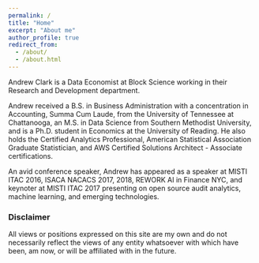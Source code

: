 ```yaml
---
permalink: /
title: "Home"
excerpt: "About me"
author_profile: true
redirect_from: 
  - /about/
  - /about.html
---
```


Andrew Clark is a Data Economist at Block Science working in their Research and Development department.

Andrew received a B.S. in Business Administration with a concentration in Accounting, Summa Cum Laude, from the University of Tennessee at Chattanooga, an M.S. in Data Science from Southern Methodist University, and is a Ph.D. student in Economics at the University of Reading. He also holds the Certified Analytics Professional, American Statistical Association Graduate Statistician, and AWS Certified Solutions Architect - Associate certifications. 

An avid conference speaker, Andrew has appeared as a speaker at MISTI ITAC 2016, ISACA NACACS 2017, 2018, REWORK AI in Finance NYC, and keynoter at MISTI ITAC 2017 presenting on open source audit analytics, machine learning, and emerging technologies.


### Disclaimer
All views or positions expressed on this site are my own and do not necessarily reflect the views of any entity whatsoever with which have been, am now, or will be affiliated with in the future.
